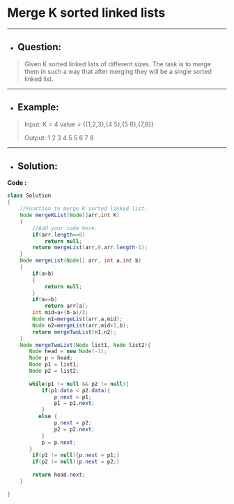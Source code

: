 # Merge K sorted linked lists
---
- ## Question:
> Given K sorted linked lists of different sizes. The task is to merge them in such a way that after merging they will be a single sorted linked list.
---
- ## Example:
> Input:
K = 4
value = {{1,2,3},{4 5},{5 6},{7,8}}
>
> Output: 1 2 3 4 5 5 6 7 8
---
- ## Solution:
**Code :**
```java
class Solution
{
    //Function to merge K sorted linked list.
    Node mergeKList(Node[]arr,int K)
    {
        //Add your code here.
        if(arr.length==0)
            return null;
        return mergeList(arr,0,arr.length-1);
    }
    Node mergeList(Node[] arr, int a,int b)
    {
        if(a>b)
        {
            return null;
        }
        if(a==b)
            return arr[a];
        int mid=a+(b-a)/2;
        Node n1=mergeList(arr,a,mid);
        Node n2=mergeList(arr,mid+1,b);
        return mergeTwoList(n1,n2);
    }
    Node mergeTwoList(Node list1, Node list2){
       Node head = new Node(-1);
       Node p = head;
       Node p1 = list1;
       Node p2 = list2;
        
       while(p1 != null && p2 != null){
           if(p1.data < p2.data){
               p.next = p1;
               p1 = p1.next;
           }
          else {
               p.next = p2;
               p2 = p2.next;
           }
           p = p.next;
       }
        if(p1 != null){p.next = p1;}
        if(p2 != null){p.next = p2;}
        
        return head.next;
    }
    
}
